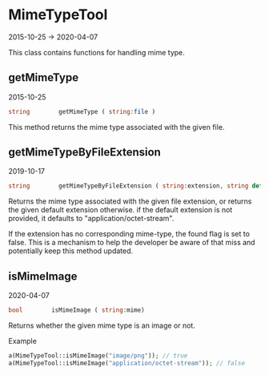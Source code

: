 MimeTypeTool
=====================
2015-10-25 -> 2020-04-07



This class contains functions for handling mime type.



getMimeType
-----------
2015-10-25


```php
string        getMimeType ( string:file ) 
```


This method returns the mime type associated with the given file.


getMimeTypeByFileExtension
-----------
2019-10-17


```php
string        getMimeTypeByFileExtension ( string:extension, string default=null, bool &found=true) 
```


Returns the mime type associated with the given file extension, or returns the given default extension otherwise.
if the default extension is not provided, it defaults to "application/octet-stream".

If the extension has no corresponding mime-type, the found flag is set to false.
This is a mechanism to help the developer be aware of that miss and potentially keep this method updated.



isMimeImage
-----------
2020-04-07


```php
bool        isMimeImage ( string:mime) 
```


Returns whether the given mime type is an image or not.


Example

```php
a(MimeTypeTool::isMimeImage("image/png")); // true
a(MimeTypeTool::isMimeImage("application/octet-stream")); // false
```
